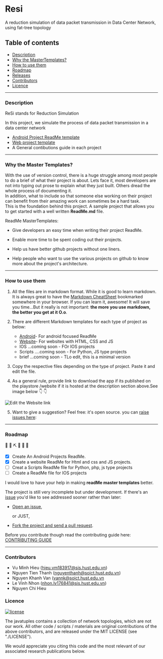 # Resi
A reduction simulation of data packet transmission in Data Center Network, using fat-tree topology 

## Table of contents
- [Description](#description)
- [Why the MasterTemplates?](#why-the-master-templates)
- [How to use them](#how-to-use-them)
- [Roadmap](#roadmap)
- [Releases](#releases)
- [Contributors](#contributors)
- [Licence](#licence)

<hr>

### Description

ReSi stands for Reduction Simulation

In this project, we simulate the process of data packet transmission in a data center network

 - [Android Project ReadMe template](https://github.com/tamzi/ReadMe-MasterTemplates/tree/master/android)
 - [Web project template](https://github.com/tamzi/ReadMe-MasterTemplates/tree/master/website)
 - A General contibutions guide in each project

<hr>

### Why the Master Templates?

With the use of version control, there is a huge struggle among most people to do a brief of what their project is about.
Lets face it, most developers are not into typing out prose to explain what they just built. Others dread the whole process of documenting it.
<br>
In addition, what to include so that someone else working on their project can benefit from their amazing work can sometimes be a hard task.
<br>
This is the foundation behind this project. A sample project that allows you to get started with a well written **ReadMe.md** file.

ReadMe MasterTemplates:
* Give developers an easy time when writing their project ReadMe.

* Enable more time to be spent coding out their projects.

* Help us have better github projects without one liners.

* Help people who want to use the various projects on github to know more about the project's architecture.


<hr>

### How to use them

1. All the files are in markdown format. While it is good to learn markdown. It is always great to have the [Markdown CheatSheet](https://github.com/adam-p/markdown-here/wiki/Markdown-Cheatsheet) bookmarked somewhere in your browser.
If you can learn it, awesome! It will save you time...But it really is not important: **the more you use markdown, the better you get at it O.o**.

2. There are different Markdown templates for each type of project as below: 
    * [Android](https://github.com/tamzi/ReadMe-MasterTemplates/tree/master/android)- For android focused ReadMe
    * [Website](https://github.com/tamzi/ReadMe-MasterTemplates/tree/master/website)- For websites with HTML, CSS and JS
    * IOS ...coming soon - FOr IOS projects
    * Scripts ....coming soon - For Python, JS type projects
    * brief ...coming soon - TLo edit, this is a minimal version

3. Copy the respective files depending on the type of project. Paste it and edit the file.

4. As a general rule, provide link to download the app if its published on the playstore /website if it is hosted at the description section above.See image below
:point_down: :point_down:

![Edit the Website link](https://raw.githubusercontent.com/tamzi/ReadMe-MasterTemplates/master/website/art/web.png)

5. Want to give a suggestion? Feel free: it's open source. you can [raise issues here](https://github.com/tamzi/ReadMe-MasterTemplates/issues):


<hr>

### Roadmap
  🚧 👷‍ ⛏ 👷 🔧️ 🚧
- [x] Create An Android Projects ReadMe.
- [x] Create a website ReadMe for Html and css and JS projects.
- [ ] Creat a Scripts ReadMe file for Python, php, js type projects
- [ ] Create a ReadMe file for IOS projects

I would love to have your help in making  **readMe master templates** better.

The project is still very incomplete but under development. If there's an [issue](https://github.com/tamzi/ReadMe-MasterTemplates/issues) you'd like to see addressed sooner rather than later:

- [Open an issue](https://github.com/tamzi/ReadMe-MasterTemplates/issues),

    or JUST,

- [Fork the project and send a pull request](https://github.com/tamzi/ReadMe-MasterTemplates/pulls).


Before you contribute though read the contributing guide here: [CONTRIBUTING GUIDE](https://github.com/tamzi/droidconKE2020App/blob/master/contributing.md)



<hr>

### Contributors

- Vu Minh Hieu (hieu.vm183917@sis.hust.edu.vn)
- Nguyen Tien Thanh (nguyenthanh@soict.hust.edu.vn)
- Nguyen Khanh Van (vannk@soict.hust.edu.vn
- Le Vinh Nhon (nhon.lv176841@sis.hust.edu.vn)
- Nguyen Chi Hieu

### Licence


[![license](https://img.shields.io/github/license/mashape/apistatus.svg?style=for-the-badge)](#)

The javatuples contains a collection of network topologies, which are not our work. All other code / scripts / materials are original contributions of the above contributors, and are released under the MIT LICENSE (see "./LICENSE"). 

We would appreciate you citing this code and the most relevant of our associated research publications below.

